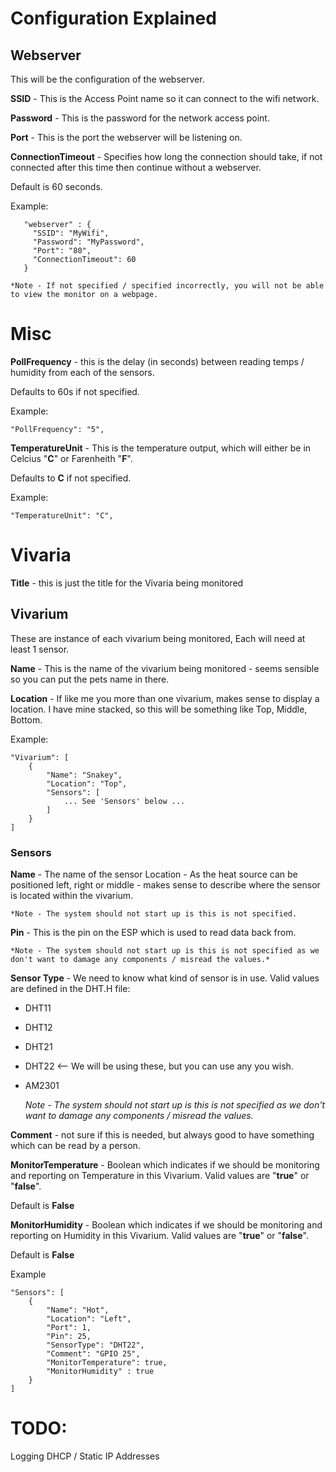 # Configuration Explained

## Webserver
This will be the configuration of the webserver.

**SSID** - This is the Access Point name so it can connect to the wifi network.

**Password** - This is the password for the network access point.

**Port** - This is the port the webserver will be listening on.

**ConnectionTimeout** - Specifies how long the connection should take, if not connected after this time then continue without a webserver.

Default is 60 seconds.


Example:
```
   "webserver" : {
     "SSID": "MyWifi",
     "Password": "MyPassword",
     "Port": "80",
     "ConnectionTimeout": 60
   }
```

	*Note - If not specified / specified incorrectly, you will not be able to view the monitor on a webpage.


# Misc
**PollFrequency** - this is the delay (in seconds) between reading temps / humidity from each of the sensors. 

Defaults to 60s if not specified.

Example:
```
"PollFrequency": "5",
```

**TemperatureUnit** - This is the temperature output, which will either be in Celcius "**C**" or Farenheith "**F**". 

Defaults to **C** if not specified.

Example:
```
"TemperatureUnit": "C",
```

# Vivaria
**Title** - this is just the title for the Vivaria being monitored

## Vivarium
These are instance of each vivarium being monitored, Each will need at least 1 sensor.

**Name** - This is the name of the vivarium being monitored - seems sensible so you can put the pets name in there.

**Location** - If like me you more than one vivarium, makes sense to display a location. I have mine stacked, so this will be something like Top, Middle, Bottom.

Example:

```
"Vivarium": [
	{
		"Name": "Snakey",
		"Location": "Top",
		"Sensors": [
			... See 'Sensors' below ...
		]
	}
]
```

### Sensors
**Name** - The name of the sensor
Location - As the heat source can be positioned left, right or middle - makes sense to describe where the sensor is located within the vivarium.

	*Note - The system should not start up is this is not specified.

**Pin** - This is the pin on the ESP which is used to read data back from.

	*Note - The system should not start up is this is not specified as we don't want to damage any components / misread the values.*

**Sensor Type** - We need to know what kind of sensor is in use. Valid values are defined in the DHT.H file:
- DHT11
- DHT12
- DHT21
- DHT22 <-- We will be using these, but you can use any you wish.
- AM2301

	*Note - The system should not start up is this is not specified as we don't want to damage any components / misread the values.*


**Comment** - not sure if this is needed, but always good to have something which can be read by a person.

**MonitorTemperature** - Boolean which indicates if we should be monitoring and reporting on Temperature in this Vivarium. Valid values are "**true**" or "**false**".

Default is **False**

**MonitorHumidity** - Boolean which indicates if we should be monitoring and reporting on Humidity in this Vivarium. Valid values are "**true**" or "**false**".

Default is **False**

Example
```
"Sensors": [
	{
		"Name": "Hot",
		"Location": "Left",
		"Port": 1,
		"Pin": 25,
		"SensorType": "DHT22",
		"Comment": "GPIO 25",
		"MonitorTemperature": true,
		"MonitorHumidity" : true
	}
]
```

# TODO:
Logging
DHCP / Static IP Addresses